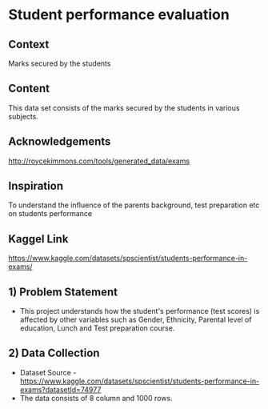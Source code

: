 # Student performance evaluation

## Context
Marks secured by the students

## Content
This data set consists of the marks secured by the students in various subjects.

## Acknowledgements
http://roycekimmons.com/tools/generated_data/exams

## Inspiration
To understand the influence of the parents background, test preparation etc on students performance

## Kaggel Link
https://www.kaggle.com/datasets/spscientist/students-performance-in-exams/

## 1) Problem Statement

- This project understands how the student's performance (test scores) is affected by other variables such as Gender, Ethnicity, Parental level of education, Lunch and Test preparation course.


## 2) Data Collection
- Dataset Source - https://www.kaggle.com/datasets/spscientist/students-performance-in-exams?datasetId=74977
- The data consists of 8 column and 1000 rows.
